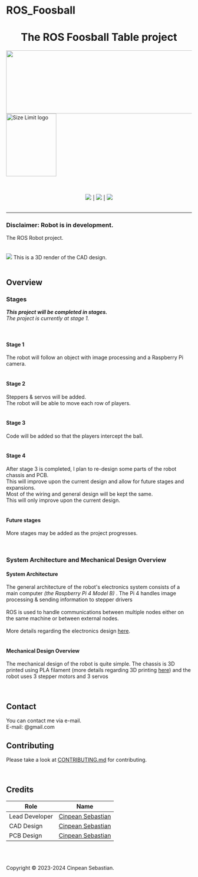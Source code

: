# ROS_Foosball
<h1 align="center">The ROS Foosball Table project</h1>
<a href="https://www.ros.org"><img src="https://github.com/Cinpean/ROS_Foosball/assets/35309003/6677bf4b-b719-4ae4-bd6b-6f2c8b030856" align="center" width="640" height="171"></a>
<a href="https://www.ros.org"><img src="https://github.com/Cinpean/ROS_Foosball/assets/35309003/29f570fe-21ea-44de-bd70-340f7aa1fd6c" align="center" alt="Size Limit logo" width="136" height="170"></a><br />
<p align="center">
	<br>
	<br>
	<a href=https://github.com/Cinpean/ROS_Foosball/blob/main/LICENSE><img src="https://img.shields.io/badge/Licence-MIT-blue"></a>
	|
	<a href=""><img src="https://img.shields.io/badge/Current_Stage-One-red"></a>
	|
	<a href="https://github.com/Cinpean/ROS_Foosball/issues"><img src="https://img.shields.io/badge/Stauts-Private-cyan"></a>
	<br><br>
</p>

----
### Disclaimer: Robot is in development.
The ROS Robot project.
<br>
<br>
<br>
<img src="https://github.com/Cinpean/ROS_Foosball/assets/35309003/6adeacbd-e629-4fe4-9997-c4f44ffdd765">
This is a 3D render of the CAD design.
<br>
<br>

## Overview

### Stages
***This project will be completed in stages.***<br>
*The project is currently at stage 1.*<br>
<br>
<br>

#### Stage 1
The robot will follow an object with image processing and a Raspberry Pi camera.<br>
<br>

#### Stage 2 
Steppers & servos will be added.<br>
The robot will be able to move each row of players. <br>
<br>

#### Stage 3 
Code will be added so that the players intercept the ball.<br>
<br>

#### Stage 4 
After stage 3 is completed, I plan to re-design some parts of the robot chassis and PCB.<br>
This will improve upon the current design and allow for future stages and expansions.<br>
Most of the wiring and general design will be kept the same.<br>
This will only improve upon the current design.<br>
<br>

#### Future stages
More stages may be added as the project progresses.

<br>

### System Architecture and Mechanical Design Overview
#### System Architecture
The general architecture of the robot's electronics system consists of a main computer *(the Raspberry Pi 4 Model B)* .
The Pi 4 handles image processing & sending information to stepper drivers<br>
<br>
ROS is used to handle communications between multiple nodes either on the same machine or between external nodes. <br>
<br>
More details regarding the electronics design <a href="https://github.com/Cinpean/ROS_Foosball/tree/main/Circuit_diagam">here</a>.<br>
<br>

#### Mechanical Design Overview
The mechanical design of the robot is quite simple. 
The chassis is 3D printed using PLA filament (more details regarding 3D printing <a href="https://github.com/Cinpean/ROS_Foosball/tree/main/CAD_Files">here</a>) and the robot uses 3 stepper motors and 3 servos<be>

<br>

## Contact
You can contact me via e-mail.<br>
E-mail: @gmail.com<br>

## Contributing
Please take a look at <a href="https://github.com/samyarsadat/ROS-Robot/blob/dev/CONTRIBUTING.md">CONTRIBUTING.md</a> for contributing.

<br>

## Credits
| Role           | Name                                                             |
| -------------- | ---------------------------------------------------------------- |
| Lead Developer | <a href="https://github.com/cinpean">Cinpean Sebastian</a> |
| CAD Design     | <a href="https://github.com/cinpean">Cinpean Sebastian</a> |
| PCB Design     | <a href="https://github.com/cinpean">Cinpean Sebastian</a> |

<br>
<br>

Copyright © 2023-2024 Cinpean Sebastian.
